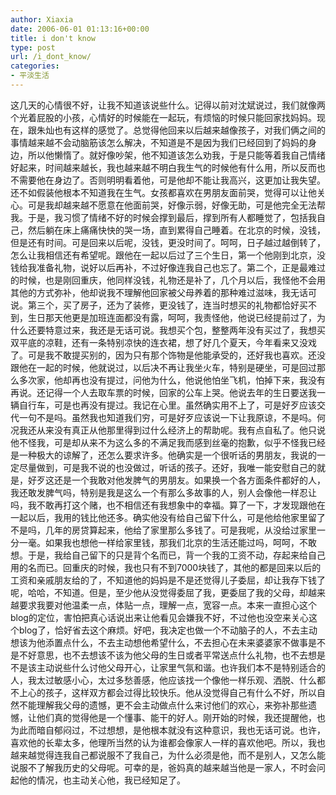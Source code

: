 ```yaml
---
author: Xiaxia
date: 2006-06-01 01:13:16+00:00
title: i don't know
type: post
url: /i_dont_know/
categories:
- 平淡生活
---
```


这几天的心情很不好，让我不知道该说些什么。记得以前对沈斌说过，我们就像两个光着屁股的小孩，心情好的时候能在一起玩，有烦恼的时候只能回家找妈妈。现在，跟朱灿也有这样的感觉了。总觉得他回来以后越来越像孩子，对我们俩之间的事情越来越不会动脑筋该怎么解决，不知道是不是因为我们已经回到了妈妈的身边，所以他懒惰了。就好像吵架，他不知道该怎么劝我，于是只能等着我自己情绪好起来，时间越来越长，我也越来越不明白我生气的时候他有什么用，所以反而也不需要他在身边了。否则明明看着他，可是他却不能让我高兴，这更加让我失望。还不如假装他根本不知道我在生气。女孩都喜欢在男朋友面前哭，觉得可以让他关心。可是我却越来越不愿意在他面前哭，好像示弱，好像无助，可是他完全无法帮我。于是，我习惯了情绪不好的时候会撑到最后，撑到所有人都睡觉了，包括我自己，然后躺在床上痛痛快快的哭一场，直到累得自己睡着。在北京的时候，没钱，但是还有时间。可是回来以后呢，没钱，更没时间了。呵呵，日子越过越倒转了，怎么让我相信还有希望呢。跟他在一起以后过了三个生日，第一个他刚到北京，没钱给我准备礼物，说好以后再补，不过好像连我自己也忘了。第二个，正是最难过的时候，也是刚回重庆，他同样没钱，礼物还是补了，几个月以后，我怪他不会用其他的方式弥补，他却说我不理解他回家被父母养着的那种难过滋味，我无话可说。第三个，买了房子，还为了装修，更没钱了，连当时想买的礼物都恰好买不到，生日那天他更是加班连面都没有露，呵呵，我责怪他，他说已经提前过了，为什么还要特意过来，我还是无话可说。我想买个包，整整两年没有买过了，我想买双平底的凉鞋，还有一条特别凉快的连衣裙，想了好几个夏天，今年看来又没戏了。可是我不敢提买别的，因为只有那个饰物是他能承受的，还好我也喜欢。还没跟他在一起的时候，他就说过，以后决不再让我坐火车，特别是硬坐，可是回过那么多次家，他却再也没有提过，问他为什么，他说他怕坐飞机，怕掉下来，我没有再说。还记得一个人去取车票的时候，回家的公车上哭。他说去年的生日要送我一辆自行车，可是也再没有提过。我记在心里。虽然确实用不上了，可是好歹应该交代一句不是吗。虽然我也知道我们穷，可是好歹应该说一下让我原谅，不是吗。何况我还从来没有真正从他那里得到过什么经济上的帮助呢。我有点自私了。他只说他不怪我，可是却从来不为这么多的不满足我而感到丝毫的抱歉，似乎不怪我已经是一种极大的谅解了，还怎么要求许多。他确实是一个很听话的男朋友，我说的一定尽量做到，可是我不说的也没做过，听话的孩子。还好，我唯一能安慰自己的就是，好歹这还是一个我敢对他发脾气的男朋友。如果换一个各方面条件都好的人，我还敢发脾气吗，特别是我是这么一个有那么多故事的人，别人会像他一样忍让吗，我不敢再打这个赌，也不相信还有我想象中的幸福。算了一下，才发现跟他在一起以后，我用的钱比他还多。确实他没有给自己留下什么，可是他给他家里留了不是吗，几年的房贷算起来，他给了家里那么多钱了。可是我呢，从没给过家里一分一毫。如果我也想他一样给家里钱，那我们北京的生活还能过吗，呵呵，不敢想。于是，我给自己留下的只是背个名而已，背一个我的工资不动，存起来给自己用的名而已。回重庆的时候，我也只有不到7000块钱了，其他的都是回来以后的工资和亲戚朋友给的了，不知道他的妈妈是不是还觉得儿子委屈，却让我存下钱了呢，哈哈，不知道。但是，至少他从没觉得委屈了我，更委屈了我的父母，却越来越要求我要对他温柔一点，体贴一点，理解一点，宽容一点。本来一直担心这个blog的定位，害怕把真心话说出来让他看见会嫌我不好，不过他也没空来关心这个blog了，恰好省去这个麻烦。好吧，我决定也做一个不动脑子的人，不去主动想该为他添置点什么，不去主动想他希望什么，不去担心在未来婆婆家不做事是不是不好意思，也不去想该不该为他父母的生日或者平常送点什么礼物，也不去想是不是该主动说些什么讨他父母开心，让家里气氛和谐。也许我们本不是特别适合的人，我太过敏感小心，太过多愁善感，他应该找一个像他一样乐观、洒脱、什么都不上心的孩子，这样双方都会过得比较快乐。他从没觉得自己有什么不好，所以自然不能理解我父母的遗憾，更不会主动做点什么来讨他们的欢心，来弥补那些遗憾，让他们真的觉得他是一个懂事、能干的好人。刚开始的时候，我还提醒他，也为此而暗自郁闷过，不过想想，是他根本就没有这种意识，我也无话可说。也许，喜欢他的长辈太多，他理所当然的认为谁都会像家人一样的喜欢他吧。所以，我也越来越觉得连我自己都说服不了我自己，为什么必须是他，而不是别人，又怎么能说服不了解我历史的父母呢。可幸的是，爸妈真的越来越当他是一家人，不时会问起他的情况，也主动关心他，我已经知足了。
